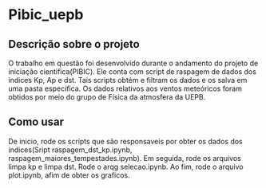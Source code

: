# Pibic_uepb

## Descrição sobre o projeto


O trabalho em questão foi desenvolvido durante o andamento do projeto de iniciação cientifica(PIBIC). Ele conta com script de raspagem de dados dos índices Kp, Ap e dst. Tais scripts obtém e filtram os dados e os salva em uma pasta específica. Os dados relativos aos ventos meteóricos foram obtidos por meio do grupo de Física da atmosfera da UEPB.

## Como usar

De inicio, rode os scripts que são responsaveis por obter os dados dos indices(Sript raspagem_dst_kp.ipynb, raspagem_maiores_tempestades.ipynb). Em seguida, rode os arquivos limpa kp e limpa dst. Rode o arqg selecao.ipynb. Ao fim, rode o arquivo plot.ipynb, afim de obter os graficos. 
